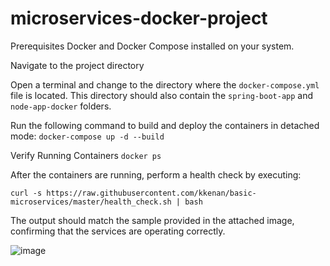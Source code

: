 # microservices-docker-project

Prerequisites
Docker and Docker Compose installed on your system.

Navigate to the project directory

Open a terminal and change to the directory where the ```docker-compose.yml``` file is located. This directory should also contain the ```spring-boot-app``` and ```node-app-docker``` folders.

Run the following command to build and deploy the containers in detached mode:
```docker-compose up -d --build```

Verify Running Containers
```docker ps```

After the containers are running, perform a health check by executing:

```curl -s https://raw.githubusercontent.com/kkenan/basic-microservices/master/health_check.sh | bash```

The output should match the sample provided in the attached image, confirming that the services are operating correctly.

![image](https://github.com/user-attachments/assets/ea419e70-8655-41e9-921c-456914790533)
